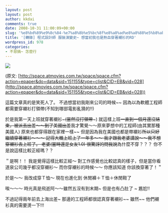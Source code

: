 ```yaml
---
layout: post
layout: post
author: kkdai
comments: true
date: 2008-10-31 11:00:09+00:00
slug: '%e8%bd%89%e9%8c%84-%e7%a8%8b%e5%bc%8f%e8%a8%ad%e8%a8%88%e5%b8%ab-%e6%9c%8d%e8%a3%9d%e6%bc%94%e8%ae%8a%e5%8f%b2-%e6%83%b3%e7%95%b6%e5%88%9d%e6%88%91%e4%b9%9f%e6%98%af%e7%86%b1%e8%a1%80%e7%a9%bf'
title: '[轉錄] 程式設計師 服裝演變史~ 想當初我也是熱血穿著襯衫的RD'
wordpress_id: 978
categories:
- 不惡搞~ 怎麼行
---
```


![](http://space.iblogserv-f.net/member/1210/1210145900/200711031210145900485572/003%2Ejpg)

 

(原文: [http://space.atmovies.com.tw/space/space.cfm?action=epaper&do=data&sid=151155&type=clist&CID=EB&vid=028](http://space.atmovies.com.tw/space/space.cfm?action=epaper&do=data&sid=151155&type=clist&CID=EB&vid=028))

 

 

這篇文章真的是笑死人了。 不過想當初我剛來公司的時候~~ 因為以為軟體工程師都需要穿襯衫打領帶(不知到哪部電影亂猜的!!)

 

於是我第一天上班就穿著襯衫~~~(當然沒打領帶~~~) 就這樣上班~~一直到一個月還沒結束，被派去出差～～到了美國出差~~我才驚覺～～原來夢想中的工程師(由其實那種美國人) 原來也都穿得跟在家裡一樣~~ 但是因為我在美國也都是帶襯衫~~所以只好繼續穿著襯衫～～～ 記得大概上班上了一年多～～ 我才跟我老婆講說～～我不想穿襯衫去上班了。 老婆(當時還是女友1.0) 很驚訝的問我說~~為什麼不穿？？？ 你不是說這樣比較正經嗎？？ 

 

＂是啊！！ 我是覺得這樣比較正經～ 對工作感覺也比較認真的樣子，但是當你看道泉公司幾乎都沒穿襯衫～ 而你穿襯衫的時候～～ 你應該知道 你該換穿著了！＂

 

 

於是～～ 我改成穿Ｔ恤～ 現在也進化到 休閒褲＋Ｔ恤＋休閒鞋了

 

唉～～～ 時光真是飛逝阿～～雖然五沒有到末期~ 但是也有凸肚了 ~ 尷尬!!

 

 

 

不過記得兩年前去上海出差~ 那邊的工程師都很認真穿著襯衫~~ 雖然~~ 他們襯衫真的需要燙一下!!!
